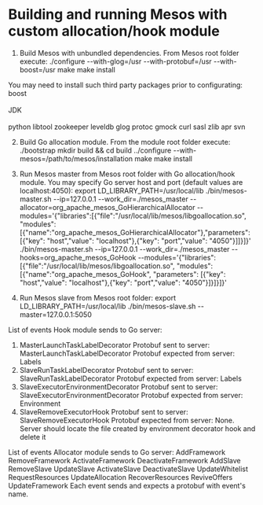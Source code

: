 # Building and running Mesos with custom allocation/hook module

1. Build Mesos with unbundled dependencies. From Mesos root folder execute:
./configure --with-glog=/usr --with-protobuf=/usr --with-boost=/usr
make
make install

You may need to install such third party packages prior to configurating:
  boost<br><br>
  JDK<br><br>
python
  libtool
  zookeeper
  leveldb
  glog
  protoc
  gmock
  curl
  sasl
  zlib
  apr
  svn

2. Build Go allocation module. From the module root folder execute:
./bootstrap
mkdir build && cd build
../configure --with-mesos=/path/to/mesos/installation
make
make install

3. Run Mesos master from Mesos root folder with Go allocation/hook module. You may specify Go server host and port (default values are localhost:4050):
export LD_LIBRARY_PATH=/usr/local/lib
./bin/mesos-master.sh --ip=127.0.0.1 --work_dir=./mesos_master --allocator=org_apache_mesos_GoHierarchicalAllocator --modules='{"libraries":[{"file":"/usr/local/lib/mesos/libgoallocation.so", "modules":[{"name":"org_apache_mesos_GoHierarchicalAllocator"},"parameters": [{"key": "host","value": "localhost"},{"key": "port","value": "4050"}]]}]}'
./bin/mesos-master.sh --ip=127.0.0.1 --work_dir=./mesos_master --hooks=org_apache_mesos_GoHook --modules='{"libraries":[{"file":"/usr/local/lib/mesos/libgoallocation.so", "modules":[{"name":"org_apache_mesos_GoHook", "parameters": [{"key": "host","value": "localhost"},{"key": "port","value": "4050"}]}]}]}'

4. Run Mesos slave from Mesos root folder:
export LD_LIBRARY_PATH=/usr/local/lib
./bin/mesos-slave.sh --master=127.0.0.1:5050


List of events Hook module sends to Go server:
  1. MasterLaunchTaskLabelDecorator
  Protobuf sent to server: MasterLaunchTaskLabelDecorator
  Protobuf expected from server: Labels
  2. SlaveRunTaskLabelDecorator
  Protobuf sent to server: SlaveRunTaskLabelDecorator
  Protobuf expected from server: Labels
  3. SlaveExecutorEnvironmentDecorator
  Protobuf sent to server: SlaveExecutorEnvironmentDecorator
  Protobuf expected from server: Environment
  4. SlaveRemoveExecutorHook
  Protobuf sent to server: SlaveRemoveExecutorHook
  Protobuf expected from server: None. Server should locate the file created by environment decorator hook
  and delete it

List of events Allocator module sends to Go server:
  AddFramework 
  RemoveFramework
  ActivateFramework
  DeactivateFramework
  AddSlave
  RemoveSlave
  UpdateSlave
  ActivateSlave
  DeactivateSlave
  UpdateWhitelist
  RequestResources
  UpdateAllocation
  RecoverResources
  ReviveOffers
  UpdateFramework
  Each event sends and expects a protobuf with event's name.



